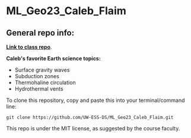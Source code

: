 # ML_Geo23_Caleb_Flaim
## General repo info:
[**Link to class repo**](https://github.com/UW-ESS-DS/MLGeo-2023).


**Caleb's favorite Earth science topics:**
  * Surface gravity waves
  * Subduction zones
  * Thermohaline circulation
  * Hydrothermal vents

To clone this repository, copy and paste this into your terminal/command line:

```
git clone https://github.com/UW-ESS-DS/ML_Geo23_Caleb_Flaim.git
```

This repo is under the MIT license, as suggested by the course faculty. 
